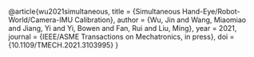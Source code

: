 @article{wu2021simultaneous,
	title        = {Simultaneous Hand-Eye/Robot-World/Camera-IMU Calibration},
	author       = {Wu, Jin and Wang, Miaomiao and Jiang, Yi and Yi, Bowen and Fan, Rui and Liu, Ming},
	year         = 2021,
	journal      = {IEEE/ASME Transactions on Mechatronics, in press},
	doi          = {10.1109/TMECH.2021.3103995}
}